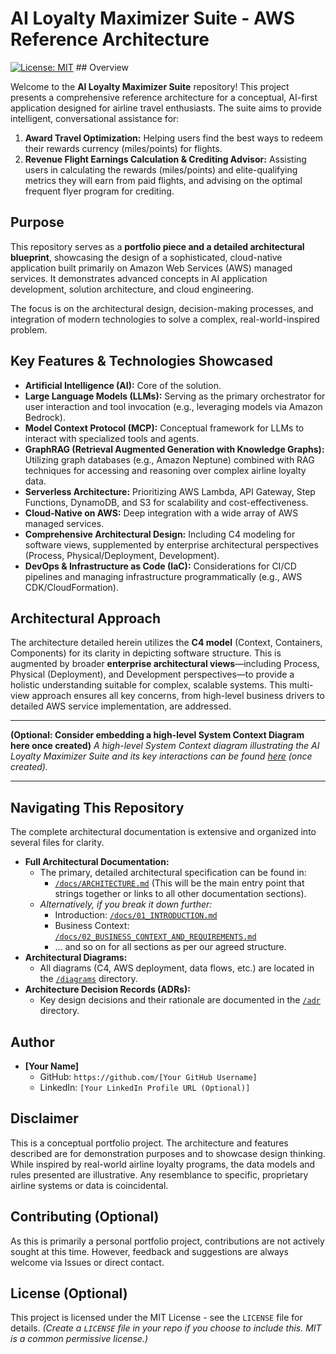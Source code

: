 # AI Loyalty Maximizer Suite - AWS Reference Architecture

[![License: MIT](https://img.shields.io/badge/License-MIT-yellow.svg)](https://opensource.org/licenses/MIT) ## Overview

Welcome to the **AI Loyalty Maximizer Suite** repository! This project presents a comprehensive reference architecture for a conceptual, AI-first application designed for airline travel enthusiasts. The suite aims to provide intelligent, conversational assistance for:

1.  **Award Travel Optimization:** Helping users find the best ways to redeem their rewards currency (miles/points) for flights.
2.  **Revenue Flight Earnings Calculation & Crediting Advisor:** Assisting users in calculating the rewards (miles/points) and elite-qualifying metrics they will earn from paid flights, and advising on the optimal frequent flyer program for crediting.

## Purpose

This repository serves as a **portfolio piece and a detailed architectural blueprint**, showcasing the design of a sophisticated, cloud-native application built primarily on Amazon Web Services (AWS) managed services. It demonstrates advanced concepts in AI application development, solution architecture, and cloud engineering.

The focus is on the architectural design, decision-making processes, and integration of modern technologies to solve a complex, real-world-inspired problem.

## Key Features & Technologies Showcased

* **Artificial Intelligence (AI):** Core of the solution.
* **Large Language Models (LLMs):** Serving as the primary orchestrator for user interaction and tool invocation (e.g., leveraging models via Amazon Bedrock).
* **Model Context Protocol (MCP):** Conceptual framework for LLMs to interact with specialized tools and agents.
* **GraphRAG (Retrieval Augmented Generation with Knowledge Graphs):** Utilizing graph databases (e.g., Amazon Neptune) combined with RAG techniques for accessing and reasoning over complex airline loyalty data.
* **Serverless Architecture:** Prioritizing AWS Lambda, API Gateway, Step Functions, DynamoDB, and S3 for scalability and cost-effectiveness.
* **Cloud-Native on AWS:** Deep integration with a wide array of AWS managed services.
* **Comprehensive Architectural Design:** Including C4 modeling for software views, supplemented by enterprise architectural perspectives (Process, Physical/Deployment, Development).
* **DevOps & Infrastructure as Code (IaC):** Considerations for CI/CD pipelines and managing infrastructure programmatically (e.g., AWS CDK/CloudFormation).

## Architectural Approach

The architecture detailed herein utilizes the **C4 model** (Context, Containers, Components) for its clarity in depicting software structure. This is augmented by broader **enterprise architectural views**—including Process, Physical (Deployment), and Development perspectives—to provide a holistic understanding suitable for complex, scalable systems. This multi-view approach ensures all key concerns, from high-level business drivers to detailed AWS service implementation, are addressed.

---

**(Optional: Consider embedding a high-level System Context Diagram here once created)**
*A high-level System Context diagram illustrating the AI Loyalty Maximizer Suite and its key interactions can be found [here](./diagrams/system_context_c4_high_level.png) (once created).*

---

## Navigating This Repository

The complete architectural documentation is extensive and organized into several files for clarity.

* **Full Architectural Documentation:**
    * The primary, detailed architectural specification can be found in:
        * [`/docs/ARCHITECTURE.md`](./docs/ARCHITECTURE.md) (This will be the main entry point that strings together or links to all other documentation sections).
    * *Alternatively, if you break it down further:*
        * Introduction: [`/docs/01_INTRODUCTION.md`](./docs/01_INTRODUCTION.md)
        * Business Context: [`/docs/02_BUSINESS_CONTEXT_AND_REQUIREMENTS.md`](./docs/02_BUSINESS_CONTEXT_AND_REQUIREMENTS.md)
        * ... and so on for all sections as per our agreed structure.
* **Architectural Diagrams:**
    * All diagrams (C4, AWS deployment, data flows, etc.) are located in the [`/diagrams`](./diagrams) directory.
* **Architecture Decision Records (ADRs):**
    * Key design decisions and their rationale are documented in the [`/adr`](./adr) directory.

## Author

* **[Your Name]**
    * GitHub: `https://github.com/[Your GitHub Username]`
    * LinkedIn: `[Your LinkedIn Profile URL (Optional)]`

## Disclaimer

This is a conceptual portfolio project. The architecture and features described are for demonstration purposes and to showcase design thinking. While inspired by real-world airline loyalty programs, the data models and rules presented are illustrative. Any resemblance to specific, proprietary airline systems or data is coincidental.

## Contributing (Optional)

As this is primarily a personal portfolio project, contributions are not actively sought at this time. However, feedback and suggestions are always welcome via Issues or direct contact.

## License (Optional)

This project is licensed under the MIT License - see the `LICENSE` file for details.
*(Create a `LICENSE` file in your repo if you choose to include this. MIT is a common permissive license.)*
